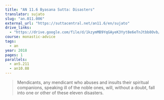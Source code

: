 ```yaml
---
title: "AN 11.6 Byasana Sutta: Disasters"
translator: sujato
slug: "an.011.006"
external_url: "https://suttacentral.net/an11.6/en/sujato"
drive_links:
  - "https://drive.google.com/file/d/1kzymMB9YqGAyeK3Yyt8e6eTnJtbb8Ovb/view?usp=drivesdk"
course: monastic-advice
tags:
  - an
year: 2018
pages: 1
parallels:
  - an5.211
  - an10.88
---
```


> Mendicants, any mendicant who abuses and insults their spiritual companions, speaking ill of the noble ones, will, without a doubt, fall into one or other of these eleven disasters.

<!---->
